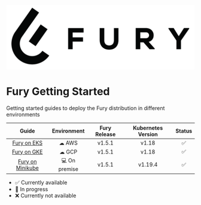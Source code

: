 ![Fury Logo](./utils/images/fury_logo.png)

# Fury Getting Started

Getting started guides to deploy the Fury distribution in different environments

|                     Guide                      |  Environment  | Fury Release | Kubernetes Version |  Status  |
|:----------------------------------------------:|:-------------:|:------------:|:------------------:|:--------:|
|      [Fury on EKS](fury-on-eks/README.md)      |     ☁ AWS     |    v1.5.1    |       v1.18        | :white_check_mark: |
|      [Fury on GKE](fury-on-gke/README.md)      |     ☁ GCP     |    v1.5.1    |       v1.18        | :white_check_mark: |
| [Fury on Minikube](fury-on-minikube/README.md) | 💻 On premise |     v1.5.1   |       v1.19.4      | :white_check_mark: |

- :white_check_mark: Currently available
- :hammer: In progress
- :x: Currently not available
